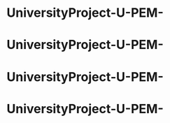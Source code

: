 # UniversityProject-U-PEM-
# UniversityProject-U-PEM-
# UniversityProject-U-PEM-
# UniversityProject-U-PEM-
